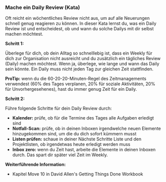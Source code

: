 ### Mache ein Daily Review (Kata)

Oft reicht ein wöchentliches Review nicht aus, um auf alle Neuerungen schnell genug reagieren zu können. In dieser Kata lernst du, was ein Daily Review ist und entscheidest, ob und wann du solche Dailys mit dir selbst machen möchtest.


**Schritt 1:**

Überlege für dich, ob dein Alltag so schnelllebig ist, dass ein Weekly für dich zur Organisation nicht ausreicht und du zusätzlich ein tägliches Review (Daily) machen möchtest. Wenn ja, überlege, wie lange und wann das Daily sein könnte. Ein Daily muss nicht jeden Tag zur gleichen Zeit stattfinden.

**ProTip:** wenn du die 60-20-20-Minuten-Regel des Zeitmanagements verwendest (60% des Tages verplanen, 20% für soziale Aktivitäten, 20% für Unvorhergesehenes), hast du immer genug Zeit für ein Daily.


**Schritt 2:**

Führe folgende Schritte für dein Daily Review durch:

- **Kalender:** prüfe, ob für die Termine des Tages alle Aufgaben erledigt sind
- **Notfall-Scan:** prüfe, ob in deinen Inboxen irgendwelche neuen Elemente hinzugekommen sind, um die du dich sofort kümmern musst
- **Listen prüfen:** schaue in deiner Nächste Schritte Liste und den Projektlisten, ob irgendetwas heute erledigt werden muss
- **Inbox zero:** wenn du Zeit hast, arbeite die Elemente in deinen Inboxen durch. Das spart dir später viel Zeit im Weekly. 


**Weiterführende Information:**

* Kapitel Move 10 in David Allen's Getting Things Done Workbook
